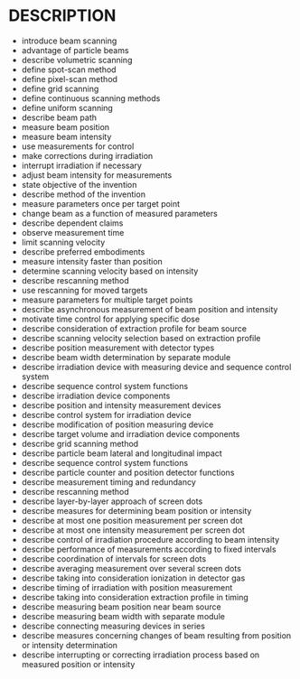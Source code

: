 # DESCRIPTION

- introduce beam scanning
- advantage of particle beams
- describe volumetric scanning
- define spot-scan method
- define pixel-scan method
- define grid scanning
- define continuous scanning methods
- define uniform scanning
- describe beam path
- measure beam position
- measure beam intensity
- use measurements for control
- make corrections during irradiation
- interrupt irradiation if necessary
- adjust beam intensity for measurements
- state objective of the invention
- describe method of the invention
- measure parameters once per target point
- change beam as a function of measured parameters
- describe dependent claims
- observe measurement time
- limit scanning velocity
- describe preferred embodiments
- measure intensity faster than position
- determine scanning velocity based on intensity
- describe rescanning method
- use rescanning for moved targets
- measure parameters for multiple target points
- describe asynchronous measurement of beam position and intensity
- motivate time control for applying specific dose
- describe consideration of extraction profile for beam source
- describe scanning velocity selection based on extraction profile
- describe position measurement with detector types
- describe beam width determination by separate module
- describe irradiation device with measuring device and sequence control system
- describe sequence control system functions
- describe irradiation device components
- describe position and intensity measurement devices
- describe control system for irradiation device
- describe modification of position measuring device
- describe target volume and irradiation device components
- describe grid scanning method
- describe particle beam lateral and longitudinal impact
- describe sequence control system functions
- describe particle counter and position detector functions
- describe measurement timing and redundancy
- describe rescanning method
- describe layer-by-layer approach of screen dots
- describe measures for determining beam position or intensity
- describe at most one position measurement per screen dot
- describe at most one intensity measurement per screen dot
- describe control of irradiation procedure according to beam intensity
- describe performance of measurements according to fixed intervals
- describe coordination of intervals for screen dots
- describe averaging measurement over several screen dots
- describe taking into consideration ionization in detector gas
- describe timing of irradiation with position measurement
- describe taking into consideration extraction profile in timing
- describe measuring beam position near beam source
- describe measuring beam width with separate module
- describe connecting measuring devices in series
- describe measures concerning changes of beam resulting from position or intensity determination
- describe interrupting or correcting irradiation process based on measured position or intensity

